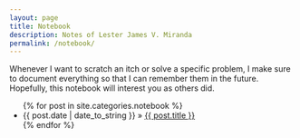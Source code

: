 ```yaml
---
layout: page
title: Notebook
description: Notes of Lester James V. Miranda
permalink: /notebook/
---
```


Whenever I want to scratch an itch or solve a specific problem, I make sure
to document everything so that I can remember them in the future.
Hopefully, this notebook will interest you as others did.  

<ul>
  {% for post in site.categories.notebook %}
    <li>
        <span>{{ post.date | date_to_string }}</span> » <a href="{{ post.url }}" title="{{ post.title }}">{{ post.title }}</a>
    </li>
  {% endfor %}
</ul>
